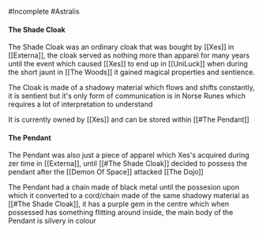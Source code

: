 #Incomplete #Astralis 
#### The Shade Cloak
The Shade Cloak was an ordinary cloak that was bought by [[Xes]] in [[Externa]], the cloak served as nothing more than apparel for many years until the event which caused [[Xes]] to end up in [[UniLuck]] when during the short jaunt in [[The Woods]] it gained magical properties and sentience.

The Cloak is made of a shadowy material which flows and shifts constantly, it is sentient but it's only form of communication is in Norse Runes which requires a lot of interpretation to understand

It is currently owned by [[Xes]] and can be stored within [[#The Pendant]]

#### The Pendant
The Pendant was also just a piece of apparel which Xes's acquired during zer time in [[Externa]], until [[#The Shade Cloak]] decided to possess the pendant after the [[Demon Of Space]] attacked [[The Dojo]] 

The Pendant had a chain made of black metal until the possesion upon which it converted to a cord/chain made of the same shadowy material as [[#The Shade Cloak]], it has a purple gem in the centre which when possessed has something flitting around inside, the main body of the Pendant is silvery in colour

